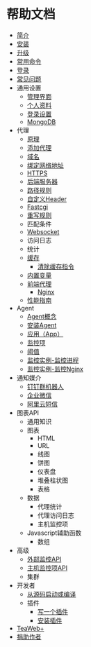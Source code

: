 # 帮助文档
* [简介](main/Summary.md)
* [安装](main/Install.md)
* [升级](main/Upgrade.md)
* [常用命令](main/Commands.md)
* [登录](main/Login.md)
* [常见问题](main/FAQ.md)
* 通用设置
  * [管理界面](settings/Service.md)
  * [个人资料](settings/Profile.md)
  * [登录设置](settings/Login.md)
  * [MongoDB](settings/MongoDB.md)
* 代理
  * [原理](proxy/Architect.md)
  * [添加代理](proxy/CreateProxy.md)
  * [域名](proxy/Domain.md)
  * [绑定网络地址](proxy/Listen.md)
  * [HTTPS](proxy/HTTPS.md)
  * [后端服务器](proxy/Backend.md)
  * [路径规则](proxy/Location.md)
  * [自定义Header](proxy/Header.md)
  * [Fastcgi](proxy/Fastcgi.md)
  * [重写规则](proxy/Rewrite.md)
  * 匹配条件
  * [Websocket](proxy/Websocket.md)
  * 访问日志
  * 统计
  * [缓存](cache/Index.md)
     * [清除缓存指令](cache/PurgeAPI.md)
  * [内置变量](proxy/Variables.md)
  * [前端代理](proxy/Frontend.md)
     * [Nginx](proxy/Nginx.md)
     <!-- * Apache -->
     <!-- * Varnish -->
     <!-- * Squid -->
     <!-- * HAProxy -->
  * [性能指南](proxy/Performance.md) 
* Agent
   * [Agent概念](agents/Index.md)
   * [安装Agent](agents/Install.md)
   * [应用（App）](agents/App.md)
   <!--* 任务-->
   * [监控项](agents/Item.md)
   * [阈值](agents/Threshold.md)
   * [监控实例-监控进程](agents/examples/Mongo.md)
   * [监控实例-监控Nginx](agents/examples/Nginx.md)
* 通知媒介
  * [钉钉群机器人](notices/DingTalk.md)
  * [企业微信](notices/QyWeixin.md)
  * [阿里云短信](notices/AliyunSms.md)
* 图表API
  * 通用知识
  * 图表
     * HTML
     * URL
     * 线图
     * 饼图
     * 仪表盘
     * 堆叠柱状图
     * 表格
  * 数据
     * 代理统计
     * 代理访问日志
     * 主机监控项
  * Javascript辅助函数
     * 数组
* 高级
  * [外部监控API](advanced/APIMonitor.md)
  * [主机监控项API](advanced/APIMonitorAgentItem.md)
  * 集群
* 开发者
  * [从源码启动或编译](main/Build.md)
  * 插件
     * [写一个插件](plugins/Write.md)
     * [安装插件](plugins/Install.md)
* [TeaWeb+](plus/Index.md)
* [捐助作者](donate/Index.md)
